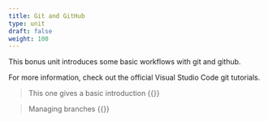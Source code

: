 ```yaml
---
title: Git and GitHub
type: unit
draft: false
weight: 100
---
```


This bonus unit introduces some basic workflows with git and github.

<!--more-->

For more information, check out the official Visual Studio Code git tutorials.

> This one gives a basic introduction
>{{<youtube i_23KUAEtUM>}}

> Managing branches
> {{<youtube b9LTz6joMf8>}}

